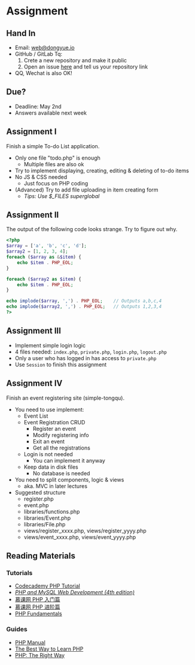 # Assignment

## Hand In

- Email: web@dongyue.io
- GitHub / GitLab Tq:
  1. Crete a new repository and make it public
  2. Open an issue [here](https://github.com/dyweb/course/issues) and tell us your repository link
- QQ, Wechat is also OK!

## Due?
- Deadline: May 2nd
- Answers available next week

## Assignment I

Finish a simple To-do List application.

- Only one file "todo.php" is enough
    - Multiple files are also ok
- Try to implement displaying, creating, editing & deleting of to-do items
- No JS & CSS needed
    - Just focus on PHP coding
- (Advanced) Try to add file uploading in item creating form
    - *Tips: Use $_FILES superglobal*

## Assignment II

The output of the following code looks strange. Try to figure out why.

```php
<?php
$array = ['a', 'b', 'c', 'd'];
$array2 = [1, 2, 3, 4];
foreach ($array as &$item) {
    echo $item . PHP_EOL;
}

foreach ($array2 as $item) {
    echo $item . PHP_EOL;
}

echo implode($array, ',') . PHP_EOL;    // Outputs a,b,c,4
echo implode($array2, ',') . PHP_EOL;   // Outputs 1,2,3,4
?>
```


## Assignment III

- Implement simple login logic
- 4 files needed: `index.php`, `private.php`, `login.php`, `logout.php`
- Only a user who has logged in has access to `private.php`
- Use `Session` to finish this assignment

## Assignment IV

Finish an event registering site (simple-tongqu).

- You need to use implement:
    - Event List
    - Event Registration CRUD
        - Register an event
        - Modify registering info
        - Exit an event
        - Get all the registrations
    - Login is not needed
      - You can implement it anyway
    - Keep data in disk files
      - No database is needed
- You need to split components, logic & views
    - aka. MVC in later lectures
- Suggested structure
    - register.php
    - event.php
    - libraries/functions.php
    - libraries/Event.php
    - libraries/File.php
    - views/register_xxxx.php, views/register_yyyy.php
    - views/event_xxxx.php, views/event_yyyy.php

## Reading Materials

### Tutorials
- [Codecademy PHP Tutorial](https://codecademy.com)
- [*PHP and MySQL Web Development (4th edition)*](https://book.douban.com/subject/2118632/)
- [慕课网 PHP 入门篇](http://www.imooc.com/view/54)
- [慕课网 PHP 进阶篇](http://www.imooc.com/view/26)
- [PHP Fundamentals](http://code.tutsplus.com/courses/php-fundamentals)

### Guides
- [PHP Manual](http://www.php.net/manual)
- [The Best Way to Learn PHP](http://code.tutsplus.com/tutorials/the-best-way-to-learn-php--net-22287)
- [PHP: The Right Way](http://www.phptherightway.com/)
